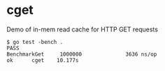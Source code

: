 # cget 
Demo of in-mem read cache for HTTP GET requests

```
$ go test -bench .
PASS
BenchmarkGet     1000000              3636 ns/op
ok      cget    10.177s
```
